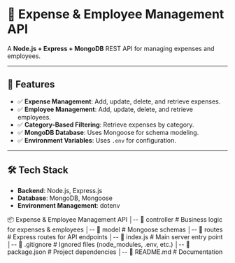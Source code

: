 # 📌 Expense & Employee Management API

A **Node.js + Express + MongoDB** REST API for managing expenses and employees.

---

## 🚀 Features
- ✅ **Expense Management**: Add, update, delete, and retrieve expenses.
- ✅ **Employee Management**: Add, update, delete, and retrieve employees.
- ✅ **Category-Based Filtering**: Retrieve expenses by category.
- ✅ **MongoDB Database**: Uses Mongoose for schema modeling.
- ✅ **Environment Variables**: Uses `.env` for configuration.

---

## 🛠 Tech Stack
- **Backend**: Node.js, Express.js
- **Database**: MongoDB, Mongoose
- **Environment Management**: dotenv

📦 Expense & Employee Management API
│-- 📁 controller         # Business logic for expenses & employees
│-- 📁 model              # Mongoose schemas
│-- 📁 routes             # Express routes for API endpoints
│-- 📄 index.js           # Main server entry point
│-- 📄 .gitignore         # Ignored files (node_modules, .env, etc.)
│-- 📄 package.json       # Project dependencies
│-- 📄 README.md          # Documentation



